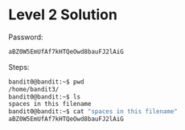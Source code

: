# Level 2 Solution

Password:

```txt
aBZ0W5EmUfAf7kHTQeOwd8bauFJ2lAiG
```

Steps:

```bash
bandit0@bandit:~$ pwd
/home/bandit3/
bandit0@bandit:~$ ls
spaces in this filename
bandit0@bandit:~$ cat "spaces in this filename"
aBZ0W5EmUfAf7kHTQeOwd8bauFJ2lAiG
```
